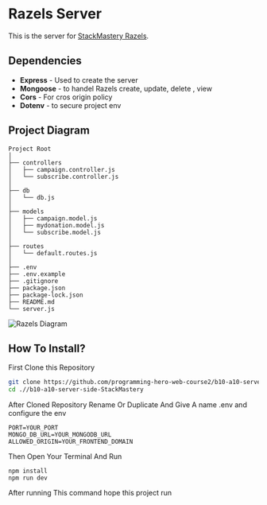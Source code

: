 # Razels Server

This is the server for [StackMastery Razels](https://github.com/programming-hero-web-course2/b10-a10-client-side-StackMastery).

## Dependencies

- **Express** - Used to create the server
- **Mongoose** - to handel Razels create, update, delete , view
- **Cors** - For cros origin policy
- **Dotenv** - to secure project env


## Project Diagram

    Project Root
    │
    ├── controllers
    │   ├── campaign.controller.js
    │   └── subscribe.controller.js
    │
    ├── db
    │   └── db.js
    │
    ├── models
    │   ├── campaign.model.js
    │   ├── mydonation.model.js
    │   └── subscribe.model.js
    │
    ├── routes
    │   └── default.routes.js
    │
    ├── .env
    ├── .env.example
    ├── .gitignore
    ├── package.json
    ├── package-lock.json
    ├── README.md
    └── server.js
![Razels Diagram](https://res.cloudinary.com/dhuydj1lg/image/upload/v1733675063/pagl2fgay4miv6lvr1nw.svg)

     

## How To Install?
First Clone this Repository
   ```bash
   git clone https://github.com/programming-hero-web-course2/b10-a10-server-side-StackMastery
   cd .//b10-a10-server-side-StackMastery
   ```
After Cloned Repository Rename Or Duplicate And Give A name .env and configure the env
    
    PORT=YOUR_PORT
    MONGO_DB_URL=YOUR_MONGODB_URL
    ALLOWED_ORIGIN=YOUR_FRONTEND_DOMAIN

Then Open Your Terminal And Run

    npm install
    npm run dev

After running This command hope this project run 


